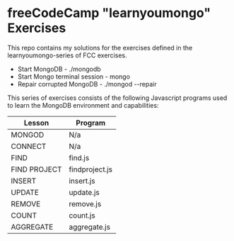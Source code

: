 # freeCodeCamp "learnyoumongo" Exercises

This repo contains my solutions for the exercises defined in the 
learnyoumongo-series of FCC exercises.

- Start MongoDB - ./mongodb
- Start Mongo terminal session - mongo
- Repair corrupted MongoDB - ./mongod --repair

This series of exercises consists of the following Javascript programs used 
to learn the MongoDB environment and capabilities:

| Lesson               | Program          |
|----------------------|------------------|
| MONGOD               | N/a              |
| CONNECT              | N/a              |
| FIND                 | find.js          |
| FIND PROJECT         | findproject.js   |
| INSERT               | insert.js        |
| UPDATE               | update.js        |
| REMOVE               | remove.js        |
| COUNT                | count.js         |
| AGGREGATE            | aggregate.js     |